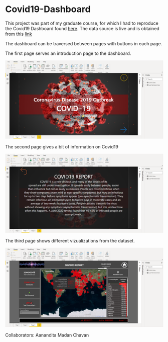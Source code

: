 # Covid19-Dashboard

This project was part of my graduate course, for which I had to reproduce the Covid19 Dashboard found [here](https://app.powerbi.com/view?r=eyJrIjoiNjY1YzIyNTYtNzE3MS00M2EzLThjZDEtOTQzY2Q0ODg3ZjViIiwidCI6IjJiZGU2MmUwLTM2YjItNGJkOC1hZTRiLTg0ZTRlOWM0ZDMzOSJ9&amp;pageName=ReportSection8bc4c0915a0943633406). The data source is live and is obtained from this [link](https://raw.githubusercontent.com/CSSEGISandData/COVID-19/master/csse_covid_19_data/csse_covid_19_daily_reports/01-14-2022.csv)

The dashboard can be traversed between pages with buttons in each page.

The first page serves an introduction page to the dashboard.

![Screenshot](https://raw.githubusercontent.com/Christo77793/Covid19-Dashboard/main/Screenshots/Page%201.png)

The second page gives a bit of information on Covid19

![Screenshot](https://raw.githubusercontent.com/Christo77793/Covid19-Dashboard/main/Screenshots/Page%202.png)

The third page shows different vizualizations from the dataset.

![Screenshot](https://raw.githubusercontent.com/Christo77793/Covid19-Dashboard/main/Screenshots/Page%203.png)

Collaborators: Aanandita Madan Chavan

